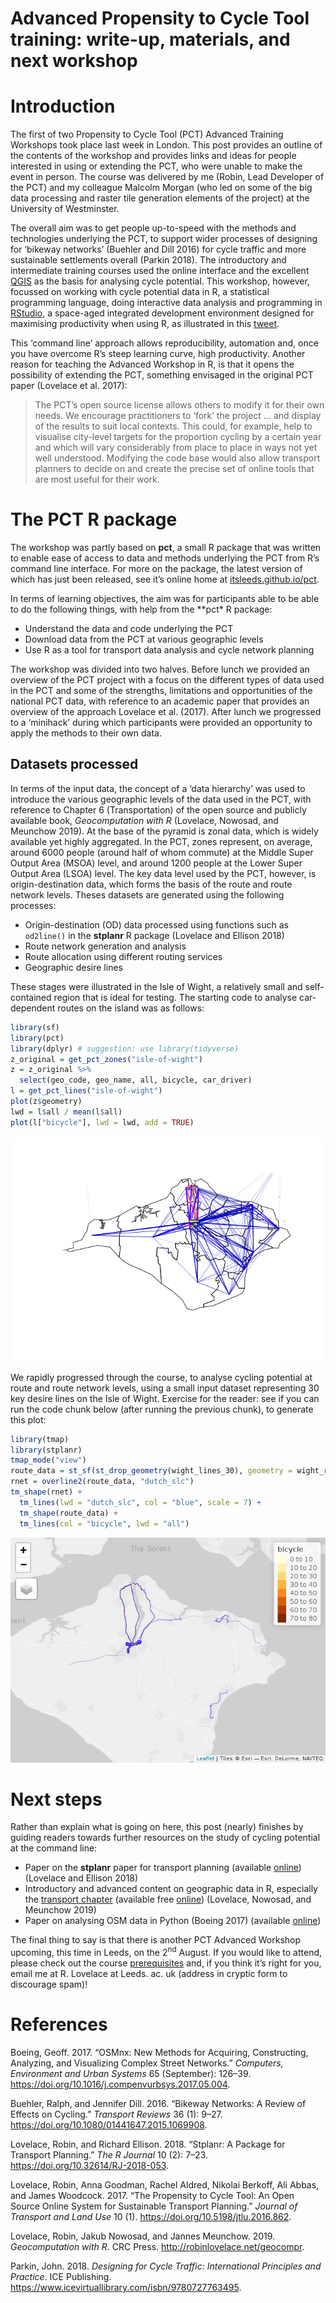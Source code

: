Advanced Propensity to Cycle Tool training: write-up, materials, and
next workshop
================

# Introduction

The first of two Propensity to Cycle Tool (PCT) Advanced Training
Workshops took place last week in London. This post provides an outline
of the contents of the workshop and provides links and ideas for people
interested in using or extending the PCT, who were unable to make the
event in person. The course was delivered by me (Robin, Lead Developer
of the PCT) and my colleague Malcolm Morgan (who led on some of the big
data processing and raster tile generation elements of the project) at
the University of Westminster.

The overall aim was to get people up-to-speed with the methods and
technologies underlying the PCT, to support wider processes of designing
for ‘bikeway networks’ (Buehler and Dill 2016) for cycle traffic and
more sustainable settlements overall (Parkin 2018). The introductory and
intermediate training courses used the online interface and the
excellent [QGIS](https://itsleeds.github.io/QGIS-intro/) as the basis
for analysing cycle potential. This workshop, however, focussed on
working with cycle potential data in R, a statistical programming
language, doing interactive data analysis and programming in
[RStudio](http://rstudio.com/), a space-aged integrated development
environment designed for maximising productivity when using R, as
illustrated in this
[tweet](https://twitter.com/robinlovelace/status/1143064986673176576).

This ‘command line’ approach allows reproducibility, automation and,
once you have overcome R’s steep learning curve, high productivity.
Another reason for teaching the Advanced Workshop in R, is that it opens
the possibility of extending the PCT, something envisaged in the
original PCT paper (Lovelace et al. 2017):

> The PCT’s open source license allows others to modify it for their own
> needs. We encourage practitioners to ‘fork’ the project … and display
> of the results to suit local contexts. This could, for example, help
> to visualise city-level targets for the proportion cycling by a
> certain year and which will vary considerably from place to place in
> ways not yet well understood. Modifying the code base would also allow
> transport planners to decide on and create the precise set of online
> tools that are most useful for their work.

# The PCT R package

The workshop was partly based on **pct**, a small R package that was
written to enable ease of access to data and methods underlying the PCT
from R’s command line interface. For more on the package, the latest
version of which has just been released, see it’s online home at
[itsleeds.github.io/pct](https://itsleeds.github.io/pct/).

In terms of learning objectives, the aim was for participants able to be
able to do the following things, with help from the \*\*pct\* R package:

  - Understand the data and code underlying the PCT
  - Download data from the PCT at various geographic levels
  - Use R as a tool for transport data analysis and cycle network
    planning

The workshop was divided into two halves. Before lunch we provided an
overview of the PCT project with a focus on the different types of data
used in the PCT and some of the strengths, limitations and opportunities
of the national PCT data, with reference to an academic paper that
provides an overview of the approach Lovelace et al. (2017). After lunch
we progressed to a ‘minihack’ during which participants were provided an
opportunity to apply the methods to their own data.

## Datasets processed

In terms of the input data, the concept of a ‘data hierarchy’ was used
to introduce the various geographic levels of the data used in the PCT,
with reference to Chapter 6 (Transportation) of the open source and
publicly available book, *Geocomputation with R* (Lovelace, Nowosad, and
Meunchow 2019). At the base of the pyramid is zonal data, which is
widely available yet highly aggregated. In the PCT, zones represent, on
average, around 6000 people (around half of whom commute) at the Middle
Super Output Area (MSOA) level, and around 1200 people at the Lower
Super Output Area (LSOA) level. The key data level used by the PCT,
however, is origin-destination data, which forms the basis of the route
and route network levels. Theses datasets are generated using the
following processes:

  - Origin-destination (OD) data processed using functions such as
    `od2line()` in the **stplanr** R package (Lovelace and Ellison 2018)
  - Route network generation and analysis
  - Route allocation using different routing services
  - Geographic desire lines

These stages were illustrated in the Isle of Wight, a relatively small
and self-contained region that is ideal for testing. The starting code
to analyse car-dependent routes on the island was as follows:

``` r
library(sf)
library(pct)
library(dplyr) # suggestion: use library(tidyverse)
z_original = get_pct_zones("isle-of-wight")
z = z_original %>% 
  select(geo_code, geo_name, all, bicycle, car_driver)
l = get_pct_lines("isle-of-wight")
plot(z$geometry)
lwd = l$all / mean(l$all)
plot(l["bicycle"], lwd = lwd, add = TRUE)
```

![](advanced-training_files/figure-gfm/unnamed-chunk-4-1.png)<!-- -->

We rapidly progressed through the course, to analyse cycling potential
at route and route network levels, using a small input dataset
representing 30 key desire lines on the Isle of Wight. Exercise for the
reader: see if you can run the code chunk below (after running the
previous chunk), to generate this plot:

``` r
library(tmap)
library(stplanr)
tmap_mode("view")
route_data = st_sf(st_drop_geometry(wight_lines_30), geometry = wight_routes_30$geometry)
rnet = overline2(route_data, "dutch_slc")
tm_shape(rnet) +
  tm_lines(lwd = "dutch_slc", col = "blue", scale = 7) +
  tm_shape(route_data) +
  tm_lines(col = "bicycle", lwd = "all")
```

![](advanced-training_files/figure-gfm/unnamed-chunk-5-1.png)<!-- -->

# Next steps

Rather than explain what is going on here, this post (nearly) finishes
by guiding readers towards further resources on the study of cycling
potential at the command line:

  - Paper on the **stplanr** paper for transport planning (available
    [online](https://cran.r-project.org/web/packages/stplanr/vignettes/stplanr-paper.html))
    (Lovelace and Ellison 2018)
  - Introductory and advanced content on geographic data in R,
    especially the [transport
    chapter](http://geocompr.robinlovelace.net/transport.html)
    (available free [online](http://geocompr.robinlovelace.net/))
    (Lovelace, Nowosad, and Meunchow 2019)
  - Paper on analysing OSM data in Python (Boeing 2017) (available
    [online](https://arxiv.org/pdf/1611.01890))

The final thing to say is that there is another PCT Advanced Workshop
upcoming, this time in Leeds, on the 2<sup>nd</sup> August. If you would
like to attend, please check out the course
[prerequisites](https://itsleeds.github.io/pct/articles/pct_training.html#prerequisites)
and, if you think it’s right for you, email me at R. Lovelace at Leeds.
ac. uk (address in cryptic form to discourage spam)\!

# References

<div id="refs" class="references">

<div id="ref-boeing_osmnx:_2017">

Boeing, Geoff. 2017. “OSMnx: New Methods for Acquiring, Constructing,
Analyzing, and Visualizing Complex Street Networks.” *Computers,
Environment and Urban Systems* 65 (September): 126–39.
<https://doi.org/10.1016/j.compenvurbsys.2017.05.004>.

</div>

<div id="ref-buehler_bikeway_2016">

Buehler, Ralph, and Jennifer Dill. 2016. “Bikeway Networks: A Review of
Effects on Cycling.” *Transport Reviews* 36 (1): 9–27.
<https://doi.org/10.1080/01441647.2015.1069908>.

</div>

<div id="ref-lovelace_stplanr:_2018">

Lovelace, Robin, and Richard Ellison. 2018. “Stplanr: A Package for
Transport Planning.” *The R Journal* 10 (2): 7–23.
<https://doi.org/10.32614/RJ-2018-053>.

</div>

<div id="ref-lovelace_propensity_2017">

Lovelace, Robin, Anna Goodman, Rachel Aldred, Nikolai Berkoff, Ali
Abbas, and James Woodcock. 2017. “The Propensity to Cycle Tool: An Open
Source Online System for Sustainable Transport Planning.” *Journal of
Transport and Land Use* 10 (1). <https://doi.org/10.5198/jtlu.2016.862>.

</div>

<div id="ref-lovelace_geocomputation_2019">

Lovelace, Robin, Jakub Nowosad, and Jannes Meunchow. 2019.
*Geocomputation with R*. CRC Press. <http://robinlovelace.net/geocompr>.

</div>

<div id="ref-parkin_designing_2018">

Parkin, John. 2018. *Designing for Cycle Traffic: International
Principles and Practice*. ICE Publishing.
<https://www.icevirtuallibrary.com/isbn/9780727763495>.

</div>

</div>
